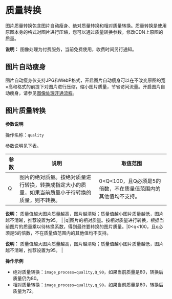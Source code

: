 # 质量转换

图片质量转换包含图片自动瘦身、绝对质量转换和相对质量转换。质量转换是使用原图本身的格式对图片进行压缩，您可以通过质量转换参数，修改CDN上原图的质量。

**说明：** 图像处理为付费服务，当前免费使用，收费时间另行通知。

## 图片自动瘦身

图片自动瘦身仅支持JPG和WebP格式，开启图片自动瘦身可以在不改变原图的宽×高和格式的前提下对图片进行压缩，缩小图片质量，节省访问流量。开启图片自动瘦身，请参见[图像处理开通流程](/intl.zh-CN/域名管理/性能优化/图像处理/开通图像处理.md)。

## 图片质量转换

**参数说明**

操作名称：`quality`

参数说明见下表。

|参数|说明|取值范围|
|--|--|----|
|Q|图片的绝对质量。按绝对质量进行转换，转换成指定大小的质量，如果当前质量小于待转换的质量，则不转换。|0<Q<100，且Q必须是5的倍数，不在质量值范围内的其他值均不支持。

**说明：** 质量值越大图片质量越高，图片越清晰；质量值越小图片质量越低，图片越不清晰，推荐设置为95。 |
|q|图片的相对质量。按相对质量进行转换，根据当前图片的质量乘以待转换系数，得到最终要转换的图片质量。|0<q<100，且q必须是5的倍数，不在质量值范围内的其他值均不支持。

**说明：** 质量值越大图片质量越高，图片越清晰；质量值越小图片质量越低，图片越不清晰，推荐设置为95。 |

**操作示例**

-   绝对质量转换：`image_process=quality,Q_90`，如果当前质量是80，转换后质量仍为80。
-   相对质量转换：`image_process=quality,q_90`，如果当前质量是80，转换后质量为72。

